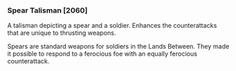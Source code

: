 ### Spear Talisman [2060]

A talisman depicting a spear and a soldier. Enhances the counterattacks that are unique to thrusting weapons.

Spears are standard weapons for soldiers in the Lands Between. They made it possible to respond to a ferocious foe with an equally ferocious counterattack.